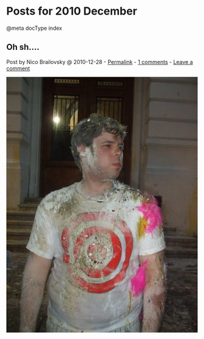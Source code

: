 # Posts for 2010 December

@meta docType index

## Oh sh....

Post by Nico Brailovsky @ 2010-12-28 - [Permalink](md_blog/2010/1228_Ohsh.....md)  - [1 comments](md_blog/2010/1228_Ohsh.....md) - [Leave a comment](https://github.com/nicolasbrailo/nicolasbrailo.github.io/issues/new?title=Comment@md_blog/2010/1228_Ohsh.....md&body=I%20have%20a%20comment!)

![](/blog_img/162860_1690805062851_1019466211_1918142_1037795_n1.jpg)






